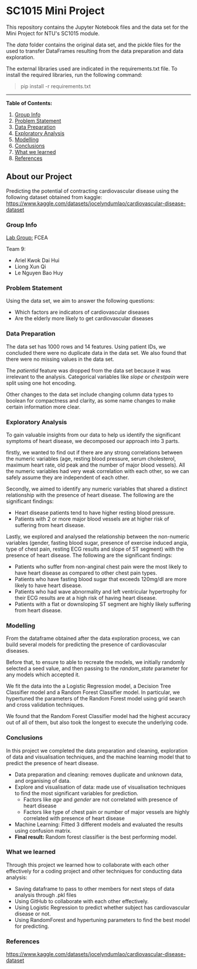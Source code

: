 # SC1015 Mini Project

This repository contains the Jupyter Notebook files and the data set for the Mini Project for NTU's SC1015 module.

The *data* folder contains the original data set, and the pickle files for the used to transfer DataFrames resulting from the data preparation and data exploration.

The external libraries used are indicated in the requirements.txt file. To install the required libraries, run the following command:

> pip install -r requirements.txt

---

**Table of Contents:**

1. [Group Info](#group-info)
2. [Problem Statement](#problem-statement)
3. [Data Preparation](#data-preparation)
4. [Exploratory Analysis](#exploratory-analysis)
5. [Modelling](#modelling)
6. [Conclusions](#conclusions)
7. [What we learned](#what-we-learned)
8. [References](#references)

## About our Project

Predicting the potential of contracting cardiovascular disease using the following dataset obtained from kaggle:
https://www.kaggle.com/datasets/jocelyndumlao/cardiovascular-disease-dataset

### Group Info
<u>Lab Group:</u> FCEA

Team 9:
- Ariel Kwok Dai Hui
- Liong Xun Qi
- Le Nguyen Bao Huy

### Problem Statement

Using the data set, we aim to answer the following questions:
- Which factors are indicators of cardiovascular diseases
- Are the elderly more likely to get cardiovascular diseases

### Data Preparation

The data set has 1000 rows and 14 features. Using patient IDs, we concluded there were no duplicate data in the data set. We also found that there were no missing values in the data set. 

The *patientid* feature was dropped from the data set because it was irrelevant to the analysis. Categorical variables like *slope* or *chestpain* were split using one hot encoding.

Other changes to the data set include changing column data types to boolean for compactness and clarity, as some name changes to make certain information more clear.

### Exploratory Analysis

To gain valuable insights from our data to help us identify the significant symptoms of heart disease, we decomposed our approach into 3 parts.

firstly, we wanted to find out if there are any strong correlations between the numeric variables (age, resting blood pressure, serum cholesterol, maximum heart rate, old peak and the number of major blood vessels). All the numeric variables had very weak correlation with each other, so we can safely assume they are independent of each other.

Secondly, we aimed to identify any numeric variables that shared a distinct relationship with the presence of heart disease. The following are the significant findings:
- Heart disease patients tend to have higher resting blood pressure.
- Patients with 2 or more major blood vessels are at higher risk of suffering from heart disease.

Lastly, we explored and analysed the relationship between the non-numeric variables (gender, fasting blood sugar, presence of exercise induced angia, type of chest pain, resting ECG results and slope of ST segment) with the presence of heart disease. The following are the significant findings:
- Patients who suffer from non-anginal chest pain were the most likely to have heart disease as compared to other chest pain types.
- Patients who have fasting blood sugar that exceeds 120mg/dl are more likely to have heart disease.
- Patients who had wave abnormality and left ventricular hypertrophy for their ECG results are at a high risk of having heart disease.
- Patients with a flat or downsloping ST segment are highly likely suffering from heart disease.

### Modelling

From the dataframe obtained after the data exploration process, we can build several models for predicting the presence of cardiovascular diseases.

Before that, to ensure to able to recreate the models, we initially randomly selected a seed value, and then passing to the *random_state* parameter for any models which accepted it.

We fit the data into the a Logistic Regression model, a Decision Tree Classifier model and a Random Forest Classifier model. In particular, we hypertuned the parameters of the Random Forest model using grid search and cross validation techniques.

We found that the Random Forest Classifier model had the highest accuracy out of all of them, but also took the longest to execute the underlying code.

### Conclusions

In this project we completed the data preparation and cleaning, exploration of data and visualisation techniques, and the machine learning model that to predict the presence of heart disease. 
- Data preparation and cleaning: removes duplicate and unknown data, and organising of data. 
- Explore and visualisation of data: made use of visualisation techniques to find the most significant variables for prediction. 
  - Factors like *age* and *gender* are not correlated with presence of heart disease
  - Factors like type of chest pain or number of major vessels are highly correlated with presence of heart disease
- Machine Learning: Fitted 3 different models and evaluated the results using confusion matrix. 
- **Final result:** Random forest classifier is the best performing model. 

### What we learned

Through this project we learned how to collaborate with each other effectively for a coding project and other techniques for conducting data analysis:
- Saving dataframe to pass to other members for next steps of data analysis through .pkl files
- Using GitHub to collaborate with each other effectively.
- Using Logistic Regression to predict whether subject has cardiovascular disease or not.
- Using RandomForest and hypertuning parameters to find the best model for predicting.

### References

https://www.kaggle.com/datasets/jocelyndumlao/cardiovascular-disease-dataset